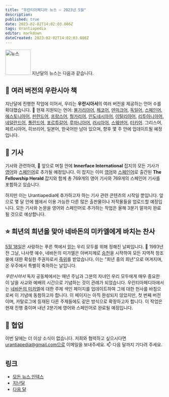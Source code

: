 ```yaml
---
title: "우란티아페디아 뉴스 — 2023년 5월"
description: 
published: true
date: 2023-02-02T14:02:03.086Z
tags: Urantiapedia
editor: markdown
dateCreated: 2023-02-02T14:02:03.086Z
---
```


<img src="/_assets/svg/icon-news.svg" alt="뉴스" style="width: 80px;"> 지난달의 뉴스는 다음과 같습니다.

## :blue_book: 여러 버전의 우란시아 책

지난달에 진행한 작업에 이어서, 우리는 **우란시아서**의 여러 버전을 제공하는 언어 수를 확대했습니다. :blue_book: 현재 지원되는 언어: [불가리아어](/bg/The_Urantia_Book_Multiple/Index), [체코어](/cs/The_Urantia_Book_Multiple/Index), [덴마크어](/da/The_Urantia_Book_Multiple/Index), [독일어](/de/The_Urantia_Book_Multiple/Index), [스페인어](/es/The_Urantia_Book_Multiple/Index), [에스토니아어](/et/The_Urantia_Book_Multiple/Index), [핀란드어](/fi/The_Urantia_Book_Multiple/Index), [프랑스어](/fr/The_Urantia_Book_Multiple/Index), [헝가리어](/hu/The_Urantia_Book_Multiple/Index), [인도네시아어](/id/The_Urantia_Book_Multiple/Index), [이탈리아어](/it/The_Urantia_Book_Multiple/Index), [리투아니아어](/lt/The_Urantia_Book_Multiple/Index), [네덜란드어](/nl/The_Urantia_Book_Multiple/Index), [폴란드어](/pl/The_Urantia_Book_Multiple/Index), [포르투갈어](/pt/The_Urantia_Book_Multiple/Index), [루마니아어](/ro/The_Urantia_Book_Multiple/Index), [러시아어](/ru/The_Urantia_Book_Multiple/Index), [스웨덴어](/sv/The_Urantia_Book_Multiple/Index), [터키어](/tr/The_Urantia_Book_Multiple/Index). 그리스어, 페르시아어, 히브리어, 일본어, 한국어만 남아 있으며, 향후 몇 주 안에 업데이트될 예정입니다.

## :page_with_curl: 기사

기사와 관련하여, :page_with_curl: 앞으로 며칠 안에 **Innerface International** 잡지의 모든 기사가 [영어](/en/index/articles_innerface)와 [스페인어](/es/index/articles_innerface)로 추가될 예정입니다. 이 잡지는 이미 [영어](/en/index/articles_herald)와 [스페인어](/es/index/articles_herald)로 출간된 **The Fellowship Herald** 잡지와 함께 총 769개의 영어 기사와 769개의 스페인어 기사를 포함하고 있습니다.

하지만 이는 Urantiapedia에 추가하고자 하는 기사 관련 콘텐츠의 시작일 뿐입니다. 앞으로 몇 달 안에 웹에서 이용 가능한 다른 많은 출판물이나 저작물들을 업로드할 예정입니다. 모든 기사와 논문을 영어와 스페인어로 추가하는 작업은 올해 3분기 말까지 완료될 것으로 예상합니다.

## :star: 희년의 희년을 맞아 네바돈의 미카엘에게 바치는 찬사

[5월 18일](/en/The_Urantia_Book/193#p5_1)은 사랑하는 푸른 책에서 [믿는](/en/article/Joshua_J_Wilson/Proclaim_the_Holyday_of_Holydays) 우리 모두를 위해 정해진 날짜입니다. :blue_heart: 1993년 전 그날, 나사렛 예수, 네바돈의 미가엘은 아버지께로 [승천](/en/The_Urantia_Book/193#p5_5)을 시작하여 모든 지역적 창조물에 대한 확실한 주권자로서 [즉위](/en/The_Urantia_Book/33#p3_5)를 받았습니다. 이는 "희년 중의 희년"으로 여겨지며, 온 우주에서 특별히 축하하는 날입니다.

_우란시아서_ 독자 공동체에서는 매년 주님과 그분의 자녀인 우리 모두에게 매우 중요한 이 날을 사교와 예배의 시간으로 기념하는 것이 관례가 되었습니다. 우란티아페디아에서는 [네바돈의 미카엘](/en/topic/Michael_of_Nebadon)에 대한 주제 색인 페이지를 업데이트하여 그에 대한 헌사를 바침으로써 이 기념에 동참하고자 합니다. 이 페이지는 아직 완성되지 않았지만, 첫 번째 버전이며, 카탈로그에 등재된 다른 주제들에도 같은 방식으로 확장하고자 합니다. 이 작업은 현재 진행 중이며 내년 2분기에 영어와 스페인어로 완료될 예정입니다.

## :blue_heart: 협업

이번 달에는 더 이상 소식이 없습니다. 저희와 협력하고 싶으시다면 urantiapedia@gmail.com으로 이메일을 보내주세요. :mailbox: 다음 달까지 기다려 주세요.

## 링크

- [모든 뉴스 인덱스](/ko/news)
- [지난달](/ko/news/2023/04)
- [다음 달](/ko/news/2023/06)
